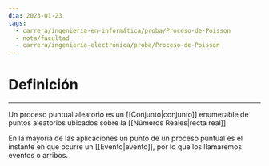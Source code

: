 ```yaml
---
dia: 2023-01-23
tags:
  - carrera/ingeniería-en-informática/proba/Proceso-de-Poisson
  - nota/facultad
  - carrera/ingeniería-electrónica/proba/Proceso-de-Poisson
---
```

# Definición
---
Un proceso puntual aleatorio es un [[Conjunto|conjunto]] enumerable de puntos aleatorios ubicados sobre la [[Números Reales|recta real]]

En la mayoría de las aplicaciones un punto de un proceso puntual es el instante en que ocurre un [[Evento|evento]], por lo que los llamaremos eventos o arribos.